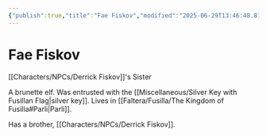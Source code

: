 ```yaml
---
{"publish":true,"title":"Fae Fiskov","modified":"2025-06-29T13:46:48.877-07:00","cssclasses":""}
---
```




# Fae Fiskov

[[Characters/NPCs/Derrick Fiskov]]'s Sister

A brunette elf.
Was entrusted with the [[Miscellaneous/Silver Key with Fusillan Flag\|silver key]]. Lives in [[Faltera/Fusilla/The Kingdom of Fusilla#Parli\|Parli]].

Has a brother, [[Characters/NPCs/Derrick Fiskov]].
